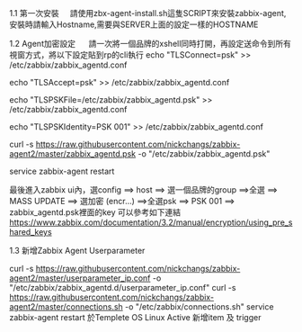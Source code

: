 1.1 第一次安裝
      請使用zbx-agent-install.sh這隻SCRIPT來安裝zabbix-agent, 安裝時請輸入Hostname,需要與SERVER上面的設定一樣的HOSTNAME

1.2 Agent加密設定
      請一次將一個品牌的xshell同時打開，再設定送命令到所有視窗方式，將以下設定貼到rp的cli執行
echo "TLSConnect=psk" >> /etc/zabbix/zabbix_agentd.conf  

echo "TLSAccept=psk" >> /etc/zabbix/zabbix_agentd.conf  

echo "TLSPSKFile=/etc/zabbix/zabbix_agentd.psk" >> /etc/zabbix/zabbix_agentd.conf   

echo "TLSPSKIdentity=PSK 001" >> /etc/zabbix/zabbix_agentd.conf   

curl -s https://raw.githubusercontent.com/nickchangs/zabbix-agent2/master/zabbix_agentd.psk -o "/etc/zabbix/zabbix_agentd.psk"

service zabbix-agent restart 

最後進入zabbix ui內，選config ==> host ==> 選一個品牌的group ==>全選 ==> MASS UPDATE ==> 選加密 (encr…) ==>全選psk ==> PSK 001 ==> zabbix_agentd.psk裡面的key
可以參考如下連結
https://www.zabbix.com/documentation/3.2/manual/encryption/using_pre_shared_keys

1.3 新增Zabbix Agent Userparameter

curl -s https://raw.githubusercontent.com/nickchangs/zabbix-agent2/master/userparameter_ip.conf -o "/etc/zabbix/zabbix_agentd.d/userparameter_ip.conf"
curl -s https://raw.githubusercontent.com/nickchangs/zabbix-agent2/master/connections.sh -o "/etc/zabbix/connections.sh"
service zabbix-agent restart
於Templete OS Linux Active 新增item 及 trigger
